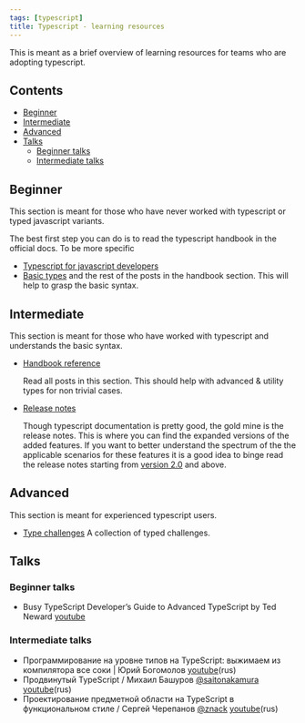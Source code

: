 ```yaml
---
tags: [typescript]
title: Typescript - learning resources
---
```


This is meant as a brief overview of learning resources for teams who are adopting typescript.

## Contents

- [Beginner](#beginner)
- [Intermediate](#intermediate)
- [Advanced](#advanced)
- [Talks](#talks)
    - [Beginner talks](#beginner-talks)
    - [Intermediate talks](#intermediate-talks)

## Beginner

This section is meant for those who have never worked with typescript or typed javascript variants.

The best first step you can do is to read the typescript handbook in the official docs. To be more specific

- [Typescript for javascript developers](https://www.typescriptlang.org/docs/handbook/typescript-in-5-minutes.html)
- [Basic types](https://www.typescriptlang.org/docs/handbook/basic-types.html) and the rest of the posts in the handbook section.
    This will help to grasp the basic syntax.

## Intermediate

This section is meant for those who have worked with typescript and understands the basic syntax.

- [Handbook reference](https://www.typescriptlang.org/docs/handbook/advanced-types.html)

    Read all posts in this section. This should help with advanced & utility types for non trivial cases.

- [Release notes](https://www.typescriptlang.org/docs/handbook/release-notes/overview.html)

    Though typescript documentation is pretty good, the gold mine is the release notes. This is where you can find the expanded versions of the added features. If you want to better understand the spectrum of the the applicable scenarios for these features it is a good idea to binge read the release notes starting from [version 2.0](https://www.typescriptlang.org/docs/handbook/release-notes/typescript-2-0.html) and above.

## Advanced

This section is meant for experienced typescript users.

- [Type challenges](https://github.com/type-challenges/type-challenges)
    A collection of typed challenges.

## Talks

### Beginner talks

- Busy TypeScript Developer’s Guide to Advanced TypeScript by Ted Neward [youtube](https://www.youtube.com/watch?v=wD5WGkOEJRs)

### Intermediate talks

- Программирование на уровне типов на TypeScript: выжимаем из компилятора все соки | Юрий Богомолов [youtube](https://www.youtube.com/watch?v=yBt3t8vzdvs)(rus)
- Продвинутый TypeScript / Михаил Башуров [@saitonakamura](https://github.com/saitonakamura) [youtube](https://www.youtube.com/watch?v=m0uRxCCno00)(rus)
- Проектирование предметной области на TypeScript в функциональном стиле / Сергей Черепанов [@znack](https://github.com/znack) [youtube](https://www.youtube.com/watch?v=cT-VOwWjJJs)(rus)
